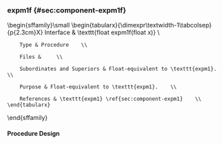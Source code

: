 ### expm1f {#sec:component-expm1f}

\begin{sffamily}\small
	\begin{tabularx}{\dimexpr\textwidth-1\tabcolsep}{p{2.3cm}X}
		Interface       & \texttt{float expm1f(float x)} \\ 
		
		Type & Procedure    \\ 
		
		Files &     \\ 
		
		Subordinates and Superiors & Float-equivalent to \texttt{expm1}.    \\ 
		
		Purpose & Float-equivalent to \texttt{expm1}.    \\ 
		
		References & \texttt{expm1} \ref{sec:component-expm1}    \\ 
	\end{tabularx}
\end{sffamily}

#### Procedure Design
